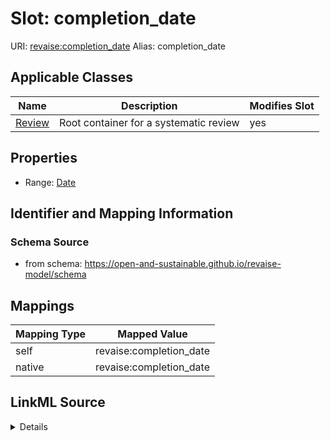 

# Slot: completion_date 



URI: [revaise:completion_date](https://open-and-sustainable.github.io/revaise-model/schema/completion_date)
Alias: completion_date

<!-- no inheritance hierarchy -->





## Applicable Classes

| Name | Description | Modifies Slot |
| --- | --- | --- |
| [Review](Review.md) | Root container for a systematic review |  yes  |






## Properties

* Range: [Date](Date.md)




## Identifier and Mapping Information






### Schema Source


* from schema: https://open-and-sustainable.github.io/revaise-model/schema




## Mappings

| Mapping Type | Mapped Value |
| ---  | ---  |
| self | revaise:completion_date |
| native | revaise:completion_date |




## LinkML Source

<details>
```yaml
name: completion_date
from_schema: https://open-and-sustainable.github.io/revaise-model/schema
rank: 1000
alias: completion_date
domain_of:
- Review
range: date

```
</details>